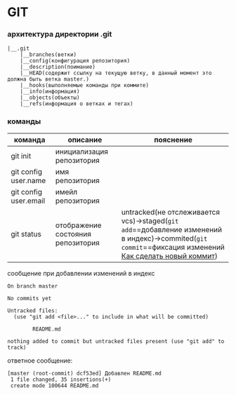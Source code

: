 # GIT

### архитектура директории .git

```
|__.git
    |__branches(ветки)
    |__config(конфигурация репозитория)
    |__description(поимание)
    |__HEAD(содержит ссылку на текущую ветку, в данный момент это должна быть ветка master.)
    |__hooks(выполняемые команды при коммите)
    |__info(информация)
    |__objects(объекты)
    |__refs(информация о ветках и тегах)
```

### команды

|команда|описание|пояснение|
|---|---|---|
|git init|инициализация репозитория||
|git config user.name|имя репозитория||
|git config user.email|имейл репозитория||
|git status|отображение состояния репозитория|untracked(не отслеживается vcs)->staged(```git add```==добавление изменений в индекс)->commited(```git commit```==фиксация изменений [Как сделать новый коммит](./commmit_help.md))

сообщение при добавлении изменений в индекс
```
On branch master

No commits yet

Untracked files:
  (use "git add <file>..." to include in what will be committed)

        README.md

nothing added to commit but untracked files present (use "git add" to track)
```

ответное сообщение:
```
[master (root-commit) dcf53ed] Добавлен README.md
 1 file changed, 35 insertions(+)
 create mode 100644 README.md
```







